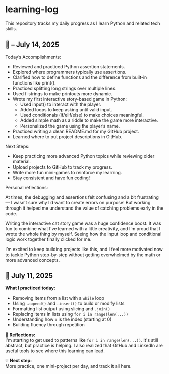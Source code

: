 # learning-log
This repository tracks my daily progress as I learn Python and related tech skills.

## 📅 – July 14, 2025

Today’s Accomplishments:

- Reviewed and practiced Python assertion statements.
- Explored where programmers typically use assertions.
- Clarified how to define functions and the difference from built-in functions like print().
- Practiced splitting long strings over multiple lines.
- Used f-strings to make printouts more dynamic.
- Wrote my first interactive story-based game in Python:
    - Used input() to interact with the player.
    - Added loops to keep asking until valid input.
    - Used conditionals (if/elif/else) to make choices meaningful.
    - Added simple math as a riddle to make the game more interactive.
    - Personalized the game using the player’s name.
- Practiced writing a clean README.md for my GitHub project.
- Learned where to put project descriptions in GitHub.

Next Steps:

- Keep practicing more advanced Python topics while reviewing older material.
- Upload projects to GitHub to track my progress.
- Write more fun mini-games to reinforce my learning.
- Stay consistent and have fun coding!


Personal reflections:

At times, the debugging and assertions felt confusing and a bit frustrating — I wasn’t sure why I’d want to create errors on purpose! But working through it helped me understand the value of catching problems early in the code.

Writing the interactive cat story game was a huge confidence boost. It was fun to combine what I’ve learned with a little creativity, and I’m proud that I wrote the whole thing by myself. Seeing how the input loop and conditional logic work together finally clicked for me.

I’m excited to keep building projects like this, and I feel more motivated now to tackle Python step-by-step without getting overwhelmed by the math or more advanced concepts.


## 📅 July 11, 2025

**What I practiced today:**
- Removing items from a list with a `while` loop
- Using `.append()` and `.insert()` to build or modify lists
- Formatting list output using slicing and `.join()`
- Replacing items in lists using `for i in range(len(...))`
- Understanding how `i` is the index (starting at 0)
- Building fluency through repetition

🧠 **Reflections:**  
I'm starting to get used to patterns like `for i in range(len(...))`. It's still abstract, but practice is helping. I also realized that GitHub and LinkedIn are useful tools to see where this learning can lead.

💡 **Next step:**  
More practice, one mini-project per day, and track it all here.
